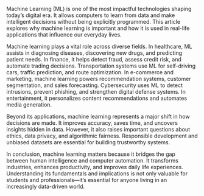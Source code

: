 Machine Learning (ML) is one of the most impactful technologies shaping today’s digital era. It allows computers to learn from data and make intelligent decisions without being explicitly programmed. This article explores why machine learning is important and how it is used in real-life applications that influence our everyday lives.

Machine learning plays a vital role across diverse fields. In healthcare, ML assists in diagnosing diseases, discovering new drugs, and predicting patient needs. In finance, it helps detect fraud, assess credit risk, and automate trading decisions. Transportation systems use ML for self-driving cars, traffic prediction, and route optimization. In e-commerce and marketing, machine learning powers recommendation systems, customer segmentation, and sales forecasting. Cybersecurity uses ML to detect intrusions, prevent phishing, and strengthen digital defense systems. In entertainment, it personalizes content recommendations and automates media generation.

Beyond its applications, machine learning represents a major shift in how decisions are made. It improves accuracy, saves time, and uncovers insights hidden in data. However, it also raises important questions about ethics, data privacy, and algorithmic fairness. Responsible development and unbiased datasets are essential for building trustworthy systems.

In conclusion, machine learning matters because it bridges the gap between human intelligence and computer automation. It transforms industries, enhances productivity, and improves daily life experiences. Understanding its fundamentals and implications is not only valuable for students and professionals—it’s essential for anyone living in an increasingly data-driven world.
